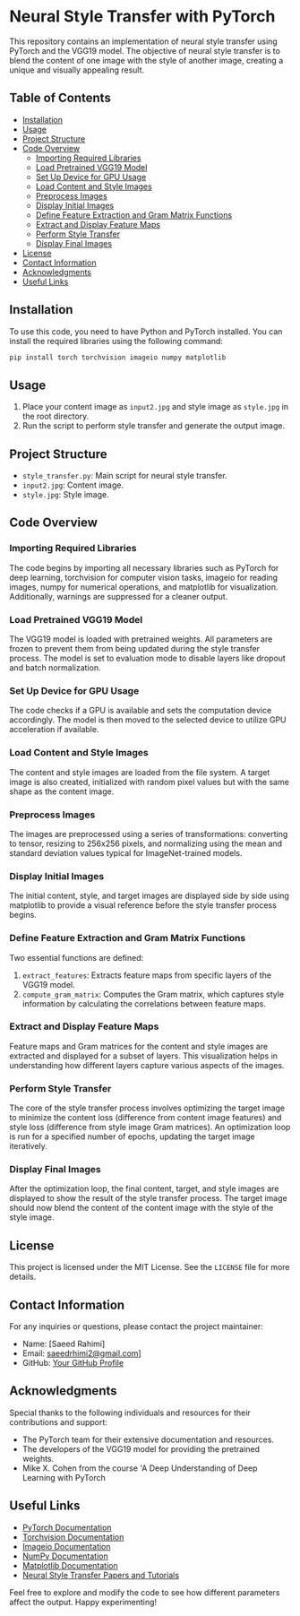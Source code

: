 
# Neural Style Transfer with PyTorch

This repository contains an implementation of neural style transfer using PyTorch and the VGG19 model. The objective of neural style transfer is to blend the content of one image with the style of another image, creating a unique and visually appealing result.

## Table of Contents
- [Installation](#installation)
- [Usage](#usage)
- [Project Structure](#project-structure)
- [Code Overview](#code-overview)
  - [Importing Required Libraries](#importing-required-libraries)
  - [Load Pretrained VGG19 Model](#load-pretrained-vgg19-model)
  - [Set Up Device for GPU Usage](#set-up-device-for-gpu-usage)
  - [Load Content and Style Images](#load-content-and-style-images)
  - [Preprocess Images](#preprocess-images)
  - [Display Initial Images](#display-initial-images)
  - [Define Feature Extraction and Gram Matrix Functions](#define-feature-extraction-and-gram-matrix-functions)
  - [Extract and Display Feature Maps](#extract-and-display-feature-maps)
  - [Perform Style Transfer](#perform-style-transfer)
  - [Display Final Images](#display-final-images)
- [License](#license)
- [Contact Information](#contact-information)
- [Acknowledgments](#acknowledgments)
- [Useful Links](#useful-links)

## Installation

To use this code, you need to have Python and PyTorch installed. You can install the required libraries using the following command:

```bash
pip install torch torchvision imageio numpy matplotlib
```

## Usage

1. Place your content image as `input2.jpg` and style image as `style.jpg` in the root directory.
2. Run the script to perform style transfer and generate the output image.

## Project Structure

- `style_transfer.py`: Main script for neural style transfer.
- `input2.jpg`: Content image.
- `style.jpg`: Style image.

## Code Overview

### Importing Required Libraries

The code begins by importing all necessary libraries such as PyTorch for deep learning, torchvision for computer vision tasks, imageio for reading images, numpy for numerical operations, and matplotlib for visualization. Additionally, warnings are suppressed for a cleaner output.

### Load Pretrained VGG19 Model

The VGG19 model is loaded with pretrained weights. All parameters are frozen to prevent them from being updated during the style transfer process. The model is set to evaluation mode to disable layers like dropout and batch normalization.

### Set Up Device for GPU Usage

The code checks if a GPU is available and sets the computation device accordingly. The model is then moved to the selected device to utilize GPU acceleration if available.

### Load Content and Style Images

The content and style images are loaded from the file system. A target image is also created, initialized with random pixel values but with the same shape as the content image.

### Preprocess Images

The images are preprocessed using a series of transformations: converting to tensor, resizing to 256x256 pixels, and normalizing using the mean and standard deviation values typical for ImageNet-trained models.

### Display Initial Images

The initial content, style, and target images are displayed side by side using matplotlib to provide a visual reference before the style transfer process begins.

### Define Feature Extraction and Gram Matrix Functions

Two essential functions are defined:
1. `extract_features`: Extracts feature maps from specific layers of the VGG19 model.
2. `compute_gram_matrix`: Computes the Gram matrix, which captures style information by calculating the correlations between feature maps.

### Extract and Display Feature Maps

Feature maps and Gram matrices for the content and style images are extracted and displayed for a subset of layers. This visualization helps in understanding how different layers capture various aspects of the images.

### Perform Style Transfer

The core of the style transfer process involves optimizing the target image to minimize the content loss (difference from content image features) and style loss (difference from style image Gram matrices). An optimization loop is run for a specified number of epochs, updating the target image iteratively.

### Display Final Images

After the optimization loop, the final content, target, and style images are displayed to show the result of the style transfer process. The target image should now blend the content of the content image with the style of the style image.

## License

This project is licensed under the MIT License. See the `LICENSE` file for more details.

## Contact Information

For any inquiries or questions, please contact the project maintainer:

- Name: [Saeed Rahimi]
- Email: saeedrhimi2@gmail.com]
- GitHub: [Your GitHub Profile](https://github.com/saeed-rhimi)

## Acknowledgments

Special thanks to the following individuals and resources for their contributions and support:

- The PyTorch team for their extensive documentation and resources.
- The developers of the VGG19 model for providing the pretrained weights.
- Mike X. Cohen from the course 'A Deep Understanding of Deep Learning with PyTorch

## Useful Links

- [PyTorch Documentation](https://pytorch.org/docs/stable/index.html)
- [Torchvision Documentation](https://pytorch.org/vision/stable/index.html)
- [Imageio Documentation](https://imageio.readthedocs.io/en/stable/)
- [NumPy Documentation](https://numpy.org/doc/)
- [Matplotlib Documentation](https://matplotlib.org/stable/contents.html)
- [Neural Style Transfer Papers and Tutorials](https://www.google.com/search?q=neural+style+transfer+papers+and+tutorials)

Feel free to explore and modify the code to see how different parameters affect the output. Happy experimenting!
